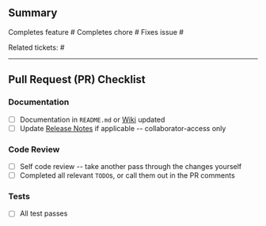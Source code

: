 ## Summary

<!-- NOTE: Remove as necessary -->
Completes feature #*<GitHub issue number>* 
Completes chore #*<GitHub issue number>*
Fixes issue #*<GitHub issue number>*

Related tickets: #*<GitHub issue number>*

*<Write a short summary of your changes.>*

<hr>

## Pull Request (PR) Checklist

### Documentation
- [ ] Documentation in `README.md` or [Wiki](https://github.com/hhandoko/diskusi/wiki) updated
- [ ] Update [Release Notes](https://github.com/hhandoko/diskusi/releases) if applicable -- collaborator-access only

### Code Review
- [ ] Self code review -- take another pass through the changes yourself
- [ ] Completed all relevant `TODO`s, or call them out in the PR comments

### Tests
- [ ] All test passes
